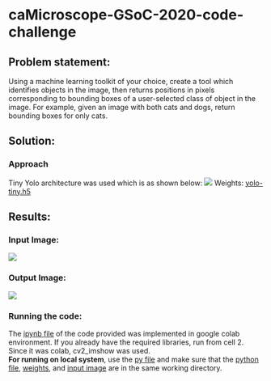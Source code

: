 # caMicroscope-GSoC-2020-code-challenge
<h2>Problem statement:</h2>
Using a machine learning toolkit of your choice, create a tool which identifies objects in the image, then returns positions in pixels corresponding to bounding boxes of a user-selected class of object in the image. For example, given an image with both cats and dogs, return bounding boxes for only cats.
<h2>Solution:</h2>
<h3>Approach</h3>
Tiny Yolo architecture was used which is as shown below:
<img src="https://github.com/Varun-22/caMicroscope-GSoC-2020-code-challenge/blob/master/images/Tinyyolo_architecture.png"></a>
Weights: <a href="https://github.com/OlafenwaMoses/ImageAI/releases/download/1.0/yolo-tiny.h5">yolo-tiny.h5</a>
<h2>Results:</h2>
<h3>Input Image:</h3>
<img src="https://github.com/Varun-22/caMicroscope-GSoC-2020-code-challenge/blob/master/images/input.jpg">
<h3>Output Image:</h3>
<img src="https://github.com/Varun-22/caMicroscope-GSoC-2020-code-challenge/blob/master/images/prediction_output.jpg">
<h3>Running the code:</h3>
The <a href="https://github.com/Varun-22/caMicroscope-GSoC-2020-code-challenge/blob/master/Object_detection.ipynb">ipynb file</a> of the code provided was implemented in google colab environment. If you already have the required libraries, run from cell 2.
Since it was colab, cv2_imshow was used.<br>
<b>For running on local system</b>, use the <a href="https://github.com/Varun-22/caMicroscope-GSoC-2020-code-challenge/blob/master/Object_detection.py">py file</a> and make sure that the <a href="https://github.com/Varun-22/caMicroscope-GSoC-2020-code-challenge/blob/master/Object_detection.py">python file</a>, <a href="https://github.com/OlafenwaMoses/ImageAI/releases/download/1.0/yolo-tiny.h5">weights</a>, and <a href="https://github.com/Varun-22/caMicroscope-GSoC-2020-code-challenge/blob/master/images/input.jpg">input image</a> are in the same working directory.

